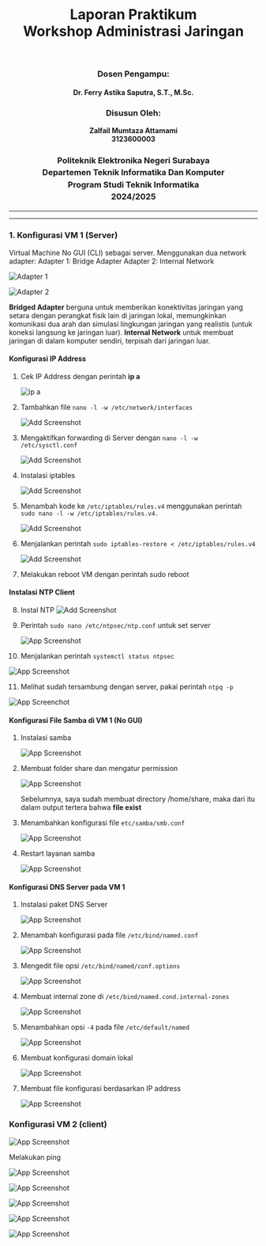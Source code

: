 <div align="center">
  <h1 style="text-align: center;font-weight: bold">Laporan Praktikum<br>Workshop Administrasi Jaringan</h1>
</div>
<br />

<div align="center">

  <h3 style="text-align: center;">Dosen Pengampu:</h3>
  <h4 style="text-align: center;">Dr. Ferry Astika Saputra, S.T., M.Sc.</h4>

  <h3 style="text-align: center;">Disusun Oleh:</h3>
  <p style="text-align: center;">
    <strong>Zalfail Mumtaza Attamami</strong><br>
    <strong>3123600003</strong>
  </p>

<h3 style="text-align: center;line-height: 1.5">Politeknik Elektronika Negeri Surabaya<br>Departemen Teknik Informatika Dan Komputer<br>Program Studi Teknik Informatika<br>2024/2025</h3>
  <hr><hr>
</div>

### 1. Konfigurasi VM 1 (Server)
Virtual Machine No GUI (CLI) sebagai server.
Menggunakan dua network adapter:
Adapter 1: Bridge Adapter
Adapter 2: Internal Network

![Adapter 1](image/Adapter1.png)

![Adapter 2](image/Adapter2.png)

**Bridged Adapter** berguna untuk memberikan konektivitas jaringan yang setara dengan perangkat fisik lain di jaringan lokal, memungkinkan komunikasi dua arah dan simulasi lingkungan jaringan yang realistis (untuk koneksi langsung ke jaringan luar). **Internal Network** untuk membuat jaringan di dalam komputer sendiri, terpisah dari jaringan luar.

#### Konfigurasi IP Address

1. Cek IP Address dengan perintah **ip a**

   ![ip a](image/ipa_nogui.png)

2. Tambahkan file `nano -l -w /etc/network/interfaces`

   ![Add Screenshot](image/auto.png)

3. Mengaktifkan forwarding di Server dengan `nano -l -w /etc/sysctl.conf`

    ![Add Screenshot](image/etc-sysctl.png)

4. Instalasi iptables

    ![Add Screenshot](image/iptables.png)

5. Menambah kode ke `/etc/iptables/rules.v4` menggunakan perintah `sudo nano -l -w /etc/iptables/rules.v4.`

    ![Add Screenshot](image/addcode2.png)

6. Menjalankan perintah `sudo iptables-restore < /etc/iptables/rules.v4`

    ![Add Screenshot](image/iptables-restore.png)

7. Melakukan reboot VM dengan perintah sudo reboot

#### Instalasi NTP Client

8. Instal NTP
   ![Add Screenshot](image/install-ntp.png)

9. Perintah `sudo nano /etc/ntpsec/ntp.conf` untuk set server

   ![App Screenshot](image/set-server-ip.png)

10. Menjalankan perintah `systemctl status ntpsec` 

   ![App Screenshot](image/status-ntp.png)

11. Melihat sudah tersambung dengan server, pakai perintah `ntpq -p`

   ![App Screenchot](validasi-koneksi-ntp.png)

#### Konfigurasi File Samba di VM 1 (No GUI)

1. Instalasi samba
   
   ![App Screenshot](install-samba.png)

2. Membuat folder share dan mengatur permission

   ![App Screenshot](mkdir-samba.png)

   Sebelumnya, saya sudah membuat directory /home/share, maka dari
   itu dalam output tertera bahwa **file exist**

3. Menambahkan konfigurasi file `etc/samba/smb.conf`

   ![App Screenshot](konfigurasi-samba.png.png)

4. Restart layanan samba

   ![App Screenshot](restart-status-samba.png)

#### Konfigurasi DNS Server pada VM 1
1. Instalasi paket DNS Server

   ![App Screenshot](dns-bind-utils.png)

2. Menambah konfigurasi pada file `/etc/bind/named.conf`

   ![App Screenshot](konfigurasi-dns.png)

3. Mengedit file opsi `/etc/bind/named/conf.options`

   ![App Screenshot](konfigurasi-dns-conf-options.png)

4. Membuat internal zone di `/etc/bind/named.cond.internal-zones`

   ![App Screenshot](internal-zone.png)

5. Menambahkan opsi `-4` pada file `/etc/default/named`

   ![App Screenshot](tambah-min4.png)

6. Membuat konfigurasi domain lokal

   ![App Screenshot](konfigurasi-domain-lokal.png)

7. Membuat file konfigurasi berdasarkan IP address

   ![App Screenshot](konfigurasi-ip-addr.png)

### Konfigurasi VM 2 (client)

   ![App Screenshot](vm2.png)

Melakukan ping

   ![App Screenshot](ping-address.png)

   ![App Screenshot](ping-gateaway.png)

   ![App Screenshot](ping-1111.png)

   ![App Screenshot](ping-8888.png)

   ![App Screenshot](ping-google.png)
